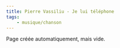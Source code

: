 ```yaml
---
title: Pierre Vassiliu - Je lui téléphone
tags:
    - musique/chanson
---
```


Page créée automatiquement, mais vide.
